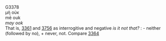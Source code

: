 <body>
  <p>G3378<br>  μὴ οὐκ  <br> mē  ouk  <br><i>may</i> <i>ook </i><br>That is, <a href="g3361.htm">3361</a> and <a href="g3756.htm">3756</a>  as interrogitive and negative <i>is</i> <i>it</i> <i>not</i> <i>that?</i> : - neither (followed by no), + never, not. Compare <a href="g3364.htm">3364</a> <br></p>
 </body>